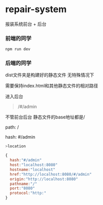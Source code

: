 # repair-system

报装系统前台 + 后台

### 前端的同学
```bash
npm run dev
```


### 后端的同学

dist文件夹是构建好的静态文件 无特殊情况下

需要保持index.html和其他静态文件的相对路径

进入后台
> /#/admin

不管前台后台 静态文件的base地址都是/

path: /

hash: #/admin

```javascript
>location

{
  hash:"#/admin"
  host:"localhost:8080"
  hostname:"localhost"
  href:"http://localhost:8080/#/admin"
  origin:"http://localhost:8080"
  pathname:"/"
  port:"8080"
  protocol:"http:"
}
```
